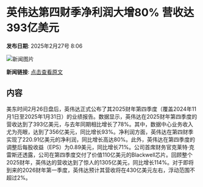 # 英伟达第四财季净利润大增80% 营收达393亿美元

**发布日期**: 2025年2月27号 8:06

![新闻图片](https://pic.chinaz.com/picmap/201811151633429961_46.jpg)

**新闻链接**: [点击查看原文](https://www.aibase.com/zh/news/15762)

## 内容

美东时间2月26日盘后，英伟达正式公布了其2025财年第四季度（覆盖2024年11月1日至2025年1月31日）的业绩报告。数据显示，英伟达在2025财年第四季度的营收达到了393亿美元，与去年同期相比增长了78%。其中，数据中心业务收入尤为亮眼，达到了356亿美元，同比增长93%。净利润方面，英伟达在第四财季实现了220.91亿美元的净利润，同比增长高达80%。此外，英伟达在第四季度的调整后每股收益（EPS）为0.89美元，同比增长71%。公司首席财务官克莱特·克雷斯还透露，公司在第四季度交付了价值110亿美元的Blackwell芯片。回顾整个2025财年，英伟达的营收达到了惊人的1305亿美元，同比增长114%。对于即将到来的2026财年第一季度，英伟达预计其营收将在430亿美元左右，浮动范围不超过2%。

